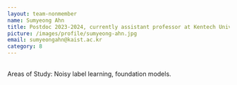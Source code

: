 ```yaml
---
layout: team-nonmember
name: Sumyeong Ahn
title: Postdoc 2023-2024, currently assistant professor at Kentech University
picture: /images/profile/sumyeong-ahn.jpg
email: sumyeongahn@kaist.ac.kr
category: 8
---
```


<br/>
Areas of Study: Noisy label learning, foundation models.